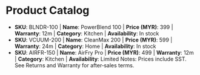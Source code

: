 # Product Catalog
- **SKU**: BLNDR-100 | **Name**: PowerBlend 100 | **Price (MYR)**: 399 | **Warranty**: 12m | **Category**: Kitchen | **Availability**: In stock
- **SKU**: VCUUM-200 | **Name**: CleanMax 200 | **Price (MYR)**: 599 | **Warranty**: 24m | **Category**: Home | **Availability**: In stock
- **SKU**: AIRFR-150 | **Name**: AirFry Pro | **Price (MYR)**: 499 | **Warranty**: 12m | **Category**: Kitchen | **Availability**: Limited
Notes: Prices include SST. See Returns and Warranty for after‑sales terms.
